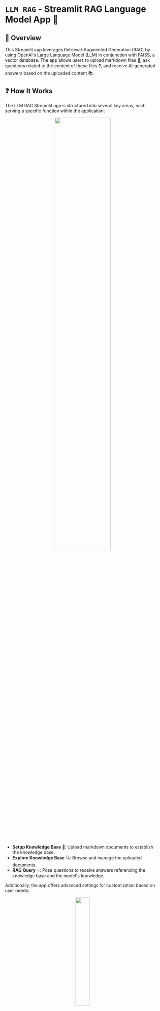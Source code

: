 # `LLM RAG` - Streamlit RAG Language Model App 🤖

## 🌟 Overview 
This Streamlit app leverages Retrieval-Augmented Generation (RAG) by using OpenAI's Large Language Model (LLM) in conjunction with FAISS, a vector database. The app allows users to upload markdown files 📂, ask questions related to the content of these files ❓, and receive AI-generated answers based on the uploaded content 📚.

## ❓ How It Works
The LLM RAG Streamlit app is structured into several key areas, each serving a specific function within the application:

<p align="center">
  <img src="https://github.com/labrijisaad/LLM-RAG/assets/74627083/61518120-e3a0-4e76-84ea-4fb11bd82e4a" width="60%" />
</p>

- **Setup Knowledge Base** 📂: Upload markdown documents to establish the knowledge base.
- **Explore Knowledge Base** 🔍: Browse and manage the uploaded documents.
- **RAG Query** 💡: Pose questions to receive answers referencing the knowledge base and the model's knowledge.

Additionally, the app offers advanced settings for customization based on user needs:

<p align="center">
  <img src="https://github.com/labrijisaad/LLM-RAG/assets/74627083/8f878a40-f268-4ba9-ae0f-75ca2391357d" width="30%" />
</p>

- **OpenAI Embedding Model Settings**: Select the embedding model for document vectorization.
- **OpenAI LLM Settings**: Choose the OpenAI language model variant for generating answers.
- **LLM Temperature**: Adjust the creativity of the model’s responses.
- **Max Completion Tokens**: Define the maximum length of the generated response.
- **Drop All Documents in Knowledge Base**: Clear the database by typing a confirmatory command.

## 🛠️ System Architecture
The following diagram illustrates the flow of data through the system:

```mermaid
graph TD
    A[Markdown Documents] -->|Data Cleaning &<br>Splitting in Chunks| B[Cleaned Text]
    B -->|OpenAI Model<br>Embedding| C[Document Embeddings]
    C -->|Store| D[(Vectorstore)]
    D -->|Similarity Search| E[Relevant Documents]
 
    F[User Question] -->|OpenAI Model<br>Embedding| G[Query Embedding]
    G -->|Fetch| D
 
    F --> J[Contextualized Prompt]
    E --> J
    J -->|OpenAI LLM Model| L[Answer]
 
    subgraph Data Preparation
        A
        B
    end
 
    subgraph Vectorization
        C
        G
    end
 
    subgraph Relevant Documents Retrieval
        D
        E
    end
 
    subgraph LLM Querying
        J
        L
    end
 
    %% Styles
    style A fill:#7f7f7f,stroke:#fff,stroke-width:2px
    style B fill:#8fa1b3,stroke:#fff,stroke-width:2px
    style C fill:#8fa1b3,stroke:#fff,stroke-width:2px
    style D fill:#8fa1b3,stroke:#fff,stroke-width:2px
    style E fill:#8fa1b3,stroke:#fff,stroke-width:2px
    style F fill:#7f7f7f,stroke:#fff,stroke-width:2px
    style G fill:#8fa1b3,stroke:#fff,stroke-width:2px
    style J fill:#e07b53,stroke:#fff,stroke-width:2px
    style L fill:#e07b53,stroke:#fff,stroke-width:2px
```

## Project Structure 🏗️
The project's main directories are laid out as follows:

```
LLM-RAG/
├── .github/workflows/          # CI/CD pipeline definitions
├── configs/                    # Configuration files for the model (model names, pricing..)
├── data/                       # Data and indices used by the app (FAISS Knowledge Base)
├── docker/                     # Docker related files 
├── notebooks/                  # Jupyter notebooks for experiments
├── secrets/                    # API keys and other secrets (excluded from version control)
├── src/                        # Source code for the LLM RAG logic
├── streamlit_app/              # Streamlit app files for the Web Interface
├── tests/                      # Test cases for the application
├── .dockerignore               # Specifies ignored files in Docker builds
├── .gitignore                  # Specifies untracked files ignored by git
├── Dockerfile                  # Dockerfile for building the Docker image
├── Makefile                    # Make commands for building and running the app 🧑‍💻
├── README.md                   # Documentation and instructions
├── requirements.txt            # Python dependencies for the project
└── (additional project files and scripts)
```

## 🚀 Getting Started

To begin using the LLM RAG app, follow these simple steps:

1. **Clone the Repository:**
   ```
   git clone https://github.com/labrijisaad/LLM-RAG.git
   ```

2. **Create the Environment:**
   Set up your virtual environment using either venv or conda:
   ```
   # Using venv
   python -m venv env_llm_rag
   source env_llm_rag/bin/activate
   
   # Using conda
   conda create --name env_llm_rag
   conda activate env_llm_rag
   ```

3. **Install Dependencies:**
   Install the required dependencies by

 running:
   ```
   pip install -r requirements.txt
   ```

4. **Set Up OpenAI API:**
   Rename the example credentials file to `secrets/credentials.yml` and replace the placeholder key ('sk-xxx') with your actual OpenAI API key. You can obtain your API key by following the instructions provided in the [OpenAI documentation](https://platform.openai.com/docs/quickstart?context=python).
   ```
   rename secrets/credentials-example.yml secrets/credentials.yml
   ```

5. **Run the Streamlit App:**
   Launch the Streamlit app using either the provided Makefile command or directly via the Streamlit CLI:
   ```
   # Using Makefile
   make stream
   
   # Or directly
   streamlit run streamlit_app/main.py
   ```
## 🐳 Docker Version

The application is available as a Docker container and can be easily set up and run with a few commands. If you want to run the application using the Docker image from the public registry, ensure that you have a `secrets` directory with the necessary API keys as specified in the `secrets/credentials.yml`.

To pull and run the Docker container:

1. **Pull the Docker Image:**
   You can pull the image directly from **Google Artifact Registry** using the following command:
   ```shell
   docker pull europe-west1-docker.pkg.dev/llm-rag-application/llm-rag/llm_rag_app:latest
   ```

2. **Run the Docker Container:**
   After pulling the image, you can run it with:
   ```shell
   docker run -p 8501:8501 -v $(pwd)/secrets:/app/secrets europe-west1-docker.pkg.dev/llm-rag-application/llm-rag/llm_rag_app:latest
   ```
   This command will start the container and mount your **`secrets`** directory for the application to use.

If you prefer to use the **Makefile**, the equivalent commands are provided for convenience:

```shell
# To pull the Docker image
make docker-pull

# To run the pulled Docker image
make docker-run-pulled
```

The Streamlit app will be available at **`http://localhost:8501`** once the container is running.


## 🌐 Connect with me
<div align="center">
  <a href="https://www.linkedin.com/in/labrijisaad/">
    <img src="https://img.shields.io/badge/LinkedIn-%230077B5.svg?&style=for-the-badge&logo=linkedin&logoColor=white" alt="LinkedIn" style="margin-bottom: 5px;"/>
  </a>
  <a href="https://github.com/labrijisaad">
    <img src="https://img.shields.io/badge/GitHub-100000?style=for-the-badge&logo=github&logoColor=white" alt="GitHub" style="margin-bottom: 5px;"/>
  </a>
</div>
